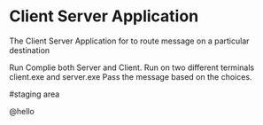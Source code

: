 # Client Server Application
The Client Server Application for to route message on a particular destination

Run Complie both Server and Client.
Run on two different terminals client.exe and server.exe
Pass the message based on the choices.

#staging area

@hello